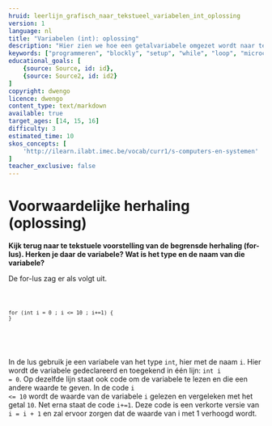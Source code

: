```yaml
---
hruid: leerlijn_grafisch_naar_tekstueel_variabelen_int_oplossing
version: 1
language: nl
title: "Variabelen (int): oplossing"
description: "Hier zien we hoe een getalvariabele omgezet wordt naar tekstuele code."
keywords: ["programmeren", "blockly", "setup", "while", "loop", "microcontroller", "µC", "arduino", "dwenguino"]
educational_goals: [
    {source: Source, id: id}, 
    {source: Source2, id: id2}
]
copyright: dwengo
licence: dwengo
content_type: text/markdown
available: true
target_ages: [14, 15, 16]
difficulty: 3
estimated_time: 10
skos_concepts: [
    'http://ilearn.ilabt.imec.be/vocab/curr1/s-computers-en-systemen'
]
teacher_exclusive: false
---
```


# Voorwaardelijke herhaling (oplossing)

**Kijk terug naar te tekstuele voorstelling van de begrensde herhaling (for-lus). Herken je daar de variabele? Wat is het type en de naam van die variabele?**

De for-lus zag er als volgt uit.

<div class="dwengo-content">
    <pre>
<code class="language-cpp" data-filename="filename.cpp">

    for (int i = 0 ; i <= 10 ; i+=1) {
    }

</code>
    </pre>
</div>

In de lus gebruik je een variabele van het type <code class="language-cpp">int</code>, hier met de naam <code class="language-cpp">i</code>. Hier wordt de variabele gedeclareerd en toegekend in één lijn: <code class="language-cpp">int i = 0</code>. Op dezelfde lijn staat ook code om de variabele te lezen en die een andere waarde te geven. In de code <code class="language-cpp">i <= 10</code> wordt de waarde van de variabele <code class="language-cpp">i</code> gelezen en vergeleken met het getal <code class="language-cpp">10</code>. Net erna staat de code <code class="language-cpp">i+=1</code>. Deze code is een verkorte versie van <code class="language-cpp">i = i + 1</code> en zal ervoor zorgen dat de waarde van i met 1 verhoogd wordt.